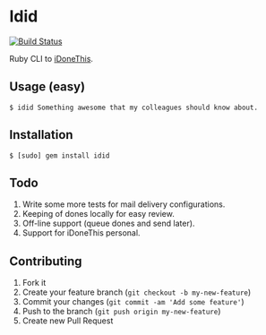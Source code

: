 # Idid

[![Build Status](https://travis-ci.org/foxycoder/idid.png)](https://travis-ci.org/foxycoder/idid)

Ruby CLI to [iDoneThis](http://idonethis.com).

## Usage (easy)

    $ idid Something awesome that my colleagues should know about.

## Installation

    $ [sudo] gem install idid

## Todo

1. Write some more tests for mail delivery configurations.
2. Keeping of dones locally for easy review.
3. Off-line support (queue dones and send later).
4. Support for iDoneThis personal.

## Contributing

1. Fork it
2. Create your feature branch (`git checkout -b my-new-feature`)
3. Commit your changes (`git commit -am 'Add some feature'`)
4. Push to the branch (`git push origin my-new-feature`)
5. Create new Pull Request
